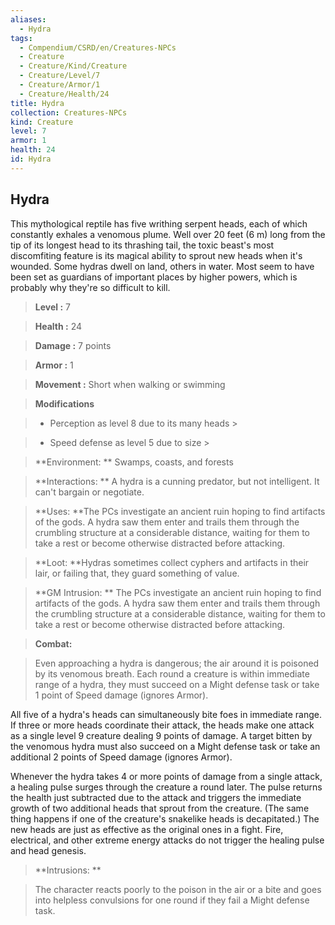 ```yaml
---
aliases:
  - Hydra
tags:
  - Compendium/CSRD/en/Creatures-NPCs
  - Creature
  - Creature/Kind/Creature
  - Creature/Level/7
  - Creature/Armor/1
  - Creature/Health/24
title: Hydra
collection: Creatures-NPCs
kind: Creature
level: 7
armor: 1
health: 24
id: Hydra
---
```

## Hydra    
This mythological reptile has five writhing serpent heads, each of which constantly exhales a venomous plume. Well over 20 feet (6 m) long from the tip of its longest head to its thrashing tail, the toxic beast's most discomfiting feature is its magical ability to sprout new heads when it's wounded. Some hydras dwell on land, others in water. Most seem to have been set as guardians of important places by higher powers, which is probably why they're so difficult to kill.    
  
    
> **Level :** 7    
> **Health :** 24    
> **Damage :** 7 points    
> **Armor :** 1    
> **Movement :** Short when walking or swimming    
> **Modifications**    
>- Perception as level 8 due to its many heads >  
>    
>- Speed defense as level 5 due to size >  
>    
> **Environment: ** Swamps, coasts, and forests    
> **Interactions: ** A hydra is a cunning predator, but not intelligent. It can't bargain or negotiate.    
> **Uses: **The PCs investigate an ancient ruin hoping to find artifacts of the gods. A hydra saw them enter and trails them through the crumbling structure at a considerable distance, waiting for them to take a rest or become otherwise distracted before attacking.    
> **Loot: **Hydras sometimes collect cyphers and artifacts in their lair, or failing that, they guard something of value.    
> **GM Intrusion: ** The PCs investigate an ancient ruin hoping to find artifacts of the gods. A hydra saw them enter and trails them through the crumbling structure at a considerable distance, waiting for them to take a rest or become otherwise distracted before attacking.    
  
> **Combat:**   
> Even approaching a hydra is dangerous; the air around it is poisoned by its venomous breath. Each round a creature is within immediate range of a hydra, they must succeed on a Might defense task or take 1 point of Speed damage (ignores Armor).   
All five of a hydra's heads can simultaneously bite foes in immediate range. If three or more heads coordinate their attack, the heads make one attack as a single level 9 creature dealing 9 points of damage. A target bitten by the venomous hydra must also succeed on a Might defense task or take an additional 2 points of Speed damage (ignores Armor).   
Whenever the hydra takes 4 or more points of damage from a single attack, a healing pulse surges through the creature a round later. The pulse returns the health just subtracted due to the attack and triggers the immediate growth of two additional heads that sprout from the creature. (The same thing happens if one of the creature's snakelike heads is decapitated.) The new heads are just as effective as the original ones in a fight. Fire, electrical, and other extreme energy attacks do not trigger the healing pulse and head genesis.    
    
  
> **Intrusions: **   
> The character reacts poorly to the poison in the air or a bite and goes into helpless convulsions for one round if they fail a Might defense task.    
